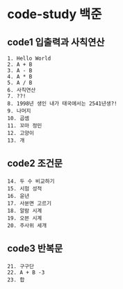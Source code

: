 # code-study 백준

## code1 입출력과 사칙연산

    1. Hello World
    2. A + B
    3. A - B
    4. A * B
    5. A / B
    6. 사칙연산
    7. ??!
    8. 1998년 생인 내가 태국에서는 2541년생?!
    9. 나머지
    10. 곱셈
    11. 꼬마 정민
    12. 고양이
    13. 개
   
## code2 조건문

    14. 두 수 비교하기
    15. 시험 성적
    16. 윤년
    17. 사분면 고르기
    18. 알람 시계
    19. 오븐 시계
    20. 주사위 세개

## code3 반복문

    21. 구구단
    22. A + B -3
    23. 합